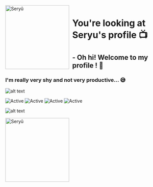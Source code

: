 <img width="200" height="200" align="left" style="float: left; margin: 0 10px 0 0;" alt="Seryû" src="https://cdn.discordapp.com/attachments/688355222304587791/743000093434576966/GiantNextAustraliansilkyterrier-size_restricted.gif">


# You're looking at Seryu's profile 📺

## - Oh hi! Welcome to my profile ! 🌺

### I'm really very shy and not very productive... 😅
![alt text](https://i.imgur.com/4M7IWwP.gif)

![Active](https://img.shields.io/badge/Langages-C%23%20%2F%20Js-ff69b4)
![Active](https://img.shields.io/badge/Enthusiasm-100%25-blueviolet) 
![Active](https://img.shields.io/badge/Experience-Beginner%20%2F%20Medium-blue)
![Active](https://img.shields.io/badge/%F0%9F%8C%8E-French%20%2F%20English-9cf)

![alt text](https://cdn.discordapp.com/attachments/727474203804041288/739702267296612413/a2e6c856951487658c5fd1a6440391a2.gif)

<img width="200" height="200" align="left" style="float: left; margin: 0 10px 0 0;" alt="Seryû" src="https://cdn.discordapp.com/attachments/688355222304587791/743000093434576966/GiantNextAustraliansilkyterrier-size_restricted.gif">
